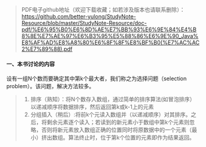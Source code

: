 >PDF电子github地址（欢迎下载收藏；如若涉及版本也请联系删除）：https://github.com/better-yulong/StudyNote-Resource/blob/master/StudyNote-Resource/doc-pdf/%E6%95%B0%E6%8D%AE%E7%BB%93%E6%9E%84%E4%B8%8E%E7%AE%97%E6%B3%95%E5%88%86%E6%9E%90_Java%E8%AF%AD%E8%A8%80%E6%8F%8F%E8%BF%B0(%E7%AC%AC2%E7%89%88).pdf

#### 一、本书讨论的内容
设有一组N个数而要确定其中第k个最大者，我们称之为选择问题（selection problem）。该问题，解决方法较多。
> 1. 排序（熟知）：将N个数存入数组，通过简单的排序算法(如冒泡排序）以递减顺序将数据排序，然后返回第k或k-1上的元素
> 2. 分组插入（稍后）:将前k个元读入数组并（以递减顺序）对其排序。之后，将剩余元素逐个读入；若读到的新元素小于数组中第k个元素则忽略，否则将新元素放入数组正确的位置同时将原数据中的一个元素（最小）挤出数组。算法终止时，位于第k个位置的元素即作为结果返回。
